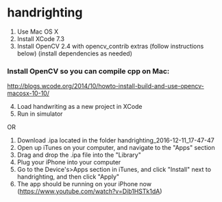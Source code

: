# handrighting

1. Use Mac OS X
2. Install XCode 7.3
3. Install OpenCV 2.4 with opencv_contrib extras (follow instructions below) (install dependencies as needed)
  ### Install OpenCV so you can compile cpp on Mac:
  http://blogs.wcode.org/2014/10/howto-install-build-and-use-opencv-macosx-10-10/

4. Load handwriting as a new project in XCode
5. Run in simulator

OR 

1. Download .ipa located in the folder handrighting_2016-12-11_17-47-47
2. Open up iTunes on your computer, and navigate to the "Apps" section
3. Drag and drop the .ipa file into the "Library"
4. Plug your iPhone into your computer
5. Go to the Device's>Apps section in iTunes, and click "Install" next to handrighting, and then click "Apply"
6. The app should be running on your iPhone now
(https://www.youtube.com/watch?v=Dib1HSTk1dA)

